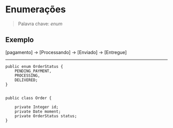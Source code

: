 # Enumerações

> Palavra chave: *enum*

## Exemplo

[pagamento] -> [Processando] -> [Enviado] -> [Entregue]

-----



    public enum OrderStatus {
        PENDING_PAYMENT,
        PROCESSING,
        DELIVERED;
    }


    public class Order {

        private Integer id;
        private Date moment;
        private OrderStatus status;
    }

